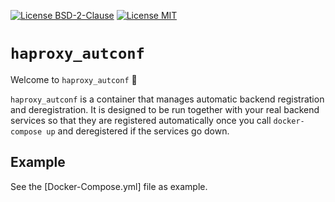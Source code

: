 [![License BSD-2-Clause](https://img.shields.io/badge/License-BSD--2--Clause-blue.svg)](https://opensource.org/licenses/BSD-2-Clause)
[![License MIT](https://img.shields.io/badge/License-MIT-blue.svg)](https://opensource.org/licenses/MIT)

# `haproxy_autconf`
Welcome to `haproxy_autconf` 🎉

`haproxy_autconf` is a container that manages automatic backend registration and deregistration. It is designed to be
run together with your real backend services so that they are registered automatically once you call `docker-compose up`
and deregistered if the services go down.

## Example
See the [Docker-Compose.yml] file as example.
